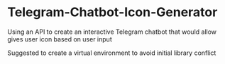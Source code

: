 # Telegram-Chatbot-Icon-Generator
Using an API to create an interactive Telegram chatbot that would allow gives user icon based on user input

Suggested to create a virtual environment to avoid initial library conflict

